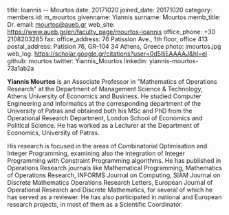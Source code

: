 title: Ioannis -- Mourtos
date: 20171020
joined_date: 20171020
category: members
id: m_mourtos
givenname: Yiannis
surname: Mourtos
memb_title: Dr.
email: mourtos@aueb.gr
web_site: https://www.aueb.gr/en/faculty_page/mourtos-ioannis
office_phone: +30 2108203285
fax: 
office_address: 76 Patission Ave., 1th floor, office 413
postal_address: Patision 76, GR-104 34 Athens, Greece
photo: imourtos.jpg
web_log: https://scholar.google.gr/citations?user=0d5lliEAAAAJ&hl=el
github: mourtos
twitter: Yiannis_Mourtos
linkedin: yiannis-mourtos-73a1ab2a

**Yiannis Mourtos** is an Associate Professor in "Mathematics of Operations Research" at the Department of Management Science & Technology, Athens University of Economics and Business. He studied Computer Engineering and Informatics at the corresponding department of the University of Patras and obtained both his MSc and PhD from the Operational Research Department, London School of Economics and Political Science. He has worked as a Lecturer at the Department of Economics, University of Patras.

His research is focused in the areas of Combinatorial Optimisation and Integer Programming, examining also the integration of Integer Programming with Constraint Programming algorithms. He has published in Operations Research journals like Mathematical Programming, Mathematics of Operations Research, INFORMS Journal on Computing, SIAM Journal on Discrete Mathematics Operations Research Letters, European Journal of Operational Research and Discrete Mathematics, for several of which he has served as a reviewer. He has also participated in national and European research projects, in most of them as a Scientific Coordinator.
